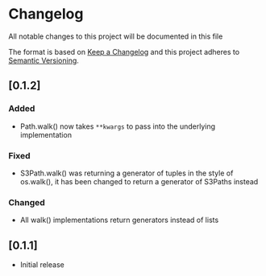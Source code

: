 # Changelog

All notable changes to this project will be documented in this file

The format is based on [Keep a Changelog](http://keepachangelog.com/en/1.0.0/)
and this project adheres to [Semantic Versioning](http://semver.org/spec/v2.0.0.html).

## [0.1.2]
### Added
- Path.walk() now takes `**kwargs` to pass into the underlying implementation

### Fixed
- S3Path.walk() was returning a generator of tuples in the style of
  os.walk(), it has been changed to return a generator of S3Paths
  instead

### Changed
- All walk() implementations return generators instead of lists

## [0.1.1]
- Initial release
